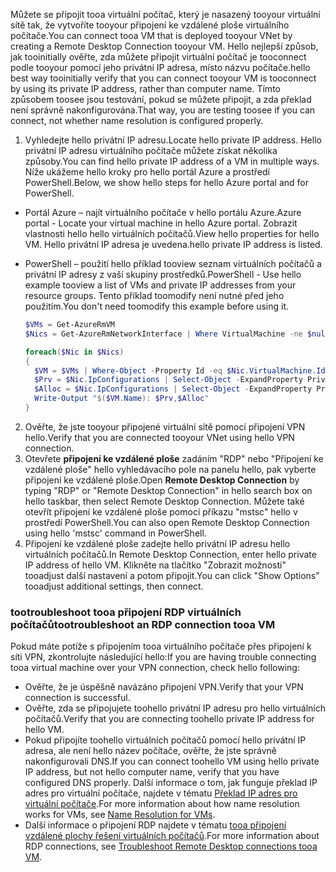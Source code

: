<span data-ttu-id="3d012-101">Můžete se připojit tooa virtuální počítač, který je nasazený tooyour virtuální sítě tak, že vytvoříte tooyour připojení ke vzdálené ploše virtuálního počítače.</span><span class="sxs-lookup"><span data-stu-id="3d012-101">You can connect tooa VM that is deployed tooyour VNet by creating a Remote Desktop Connection tooyour VM.</span></span> <span data-ttu-id="3d012-102">Hello nejlepší způsob, jak tooinitially ověřte, zda můžete připojit virtuální počítač je tooconnect podle tooyour pomocí jeho privátní IP adresa, místo názvu počítače.</span><span class="sxs-lookup"><span data-stu-id="3d012-102">hello best way tooinitially verify that you can connect tooyour VM is tooconnect by using its private IP address, rather than computer name.</span></span> <span data-ttu-id="3d012-103">Tímto způsobem toosee jsou testování, pokud se můžete připojit, a zda překlad není správně nakonfigurována.</span><span class="sxs-lookup"><span data-stu-id="3d012-103">That way, you are testing toosee if you can connect, not whether name resolution is configured properly.</span></span>

1. <span data-ttu-id="3d012-104">Vyhledejte hello privátní IP adresu.</span><span class="sxs-lookup"><span data-stu-id="3d012-104">Locate hello private IP address.</span></span> <span data-ttu-id="3d012-105">Hello privátní IP adresu virtuálního počítače můžete získat několika způsoby.</span><span class="sxs-lookup"><span data-stu-id="3d012-105">You can find hello private IP address of a VM in multiple ways.</span></span> <span data-ttu-id="3d012-106">Níže ukážeme hello kroky pro hello portál Azure a prostředí PowerShell.</span><span class="sxs-lookup"><span data-stu-id="3d012-106">Below, we show hello steps for hello Azure portal and for PowerShell.</span></span>

  - <span data-ttu-id="3d012-107">Portál Azure – najít virtuálního počítače v hello portálu Azure.</span><span class="sxs-lookup"><span data-stu-id="3d012-107">Azure portal - Locate your virtual machine in hello Azure portal.</span></span> <span data-ttu-id="3d012-108">Zobrazit vlastnosti hello hello virtuálních počítačů.</span><span class="sxs-lookup"><span data-stu-id="3d012-108">View hello properties for hello VM.</span></span> <span data-ttu-id="3d012-109">Hello privátní IP adresa je uvedena.</span><span class="sxs-lookup"><span data-stu-id="3d012-109">hello private IP address is listed.</span></span>

  - <span data-ttu-id="3d012-110">PowerShell – použití hello příklad tooview seznam virtuálních počítačů a privátní IP adresy z vaší skupiny prostředků.</span><span class="sxs-lookup"><span data-stu-id="3d012-110">PowerShell - Use hello example tooview a list of VMs and private IP addresses from your resource groups.</span></span> <span data-ttu-id="3d012-111">Tento příklad toomodify není nutné před jeho použitím.</span><span class="sxs-lookup"><span data-stu-id="3d012-111">You don't need toomodify this example before using it.</span></span>

    ```powershell
    $VMs = Get-AzureRmVM
    $Nics = Get-AzureRmNetworkInterface | Where VirtualMachine -ne $null

    foreach($Nic in $Nics)
    {
      $VM = $VMs | Where-Object -Property Id -eq $Nic.VirtualMachine.Id
      $Prv = $Nic.IpConfigurations | Select-Object -ExpandProperty PrivateIpAddress
      $Alloc = $Nic.IpConfigurations | Select-Object -ExpandProperty PrivateIpAllocationMethod
      Write-Output "$($VM.Name): $Prv,$Alloc"
    }
    ```

2. <span data-ttu-id="3d012-112">Ověřte, že jste tooyour připojené virtuální sítě pomocí připojení VPN hello.</span><span class="sxs-lookup"><span data-stu-id="3d012-112">Verify that you are connected tooyour VNet using hello VPN connection.</span></span>
3. <span data-ttu-id="3d012-113">Otevřete **připojení ke vzdálené ploše** zadáním "RDP" nebo "Připojení ke vzdálené ploše" hello vyhledávacího pole na panelu hello, pak vyberte připojení ke vzdálené ploše.</span><span class="sxs-lookup"><span data-stu-id="3d012-113">Open **Remote Desktop Connection** by typing "RDP" or "Remote Desktop Connection" in hello search box on hello taskbar, then select Remote Desktop Connection.</span></span> <span data-ttu-id="3d012-114">Můžete také otevřít připojení ke vzdálené ploše pomocí příkazu "mstsc" hello v prostředí PowerShell.</span><span class="sxs-lookup"><span data-stu-id="3d012-114">You can also open Remote Desktop Connection using hello 'mstsc' command in PowerShell.</span></span> 
4. <span data-ttu-id="3d012-115">Připojení ke vzdálené ploše zadejte hello privátní IP adresu hello virtuálních počítačů.</span><span class="sxs-lookup"><span data-stu-id="3d012-115">In Remote Desktop Connection, enter hello private IP address of hello VM.</span></span> <span data-ttu-id="3d012-116">Klikněte na tlačítko "Zobrazit možnosti" tooadjust další nastavení a potom připojit.</span><span class="sxs-lookup"><span data-stu-id="3d012-116">You can click "Show Options" tooadjust additional settings, then connect.</span></span>

### <a name="tootroubleshoot-an-rdp-connection-tooa-vm"></a><span data-ttu-id="3d012-117">tootroubleshoot tooa připojení RDP virtuálních počítačů</span><span class="sxs-lookup"><span data-stu-id="3d012-117">tootroubleshoot an RDP connection tooa VM</span></span>

<span data-ttu-id="3d012-118">Pokud máte potíže s připojením tooa virtuálního počítače přes připojení k síti VPN, zkontrolujte následující hello:</span><span class="sxs-lookup"><span data-stu-id="3d012-118">If you are having trouble connecting tooa virtual machine over your VPN connection, check hello following:</span></span>

- <span data-ttu-id="3d012-119">Ověřte, že je úspěšně navázáno připojení VPN.</span><span class="sxs-lookup"><span data-stu-id="3d012-119">Verify that your VPN connection is successful.</span></span>
- <span data-ttu-id="3d012-120">Ověřte, zda se připojujete toohello privátní IP adresu pro hello virtuálních počítačů.</span><span class="sxs-lookup"><span data-stu-id="3d012-120">Verify that you are connecting toohello private IP address for hello VM.</span></span>
- <span data-ttu-id="3d012-121">Pokud připojíte toohello virtuálních počítačů pomocí hello privátní IP adresa, ale není hello název počítače, ověřte, že jste správně nakonfigurovali DNS.</span><span class="sxs-lookup"><span data-stu-id="3d012-121">If you can connect toohello VM using hello private IP address, but not hello computer name, verify that you have configured DNS properly.</span></span> <span data-ttu-id="3d012-122">Další informace o tom, jak funguje překlad IP adres pro virtuální počítače, najdete v tématu [Překlad IP adres pro virtuální počítače](../articles/virtual-network/virtual-networks-name-resolution-for-vms-and-role-instances.md).</span><span class="sxs-lookup"><span data-stu-id="3d012-122">For more information about how name resolution works for VMs, see [Name Resolution for VMs](../articles/virtual-network/virtual-networks-name-resolution-for-vms-and-role-instances.md).</span></span>
- <span data-ttu-id="3d012-123">Další informace o připojení RDP najdete v tématu [tooa připojení vzdálené plochy řešení virtuálních počítačů](../articles/virtual-machines/windows/troubleshoot-rdp-connection.md).</span><span class="sxs-lookup"><span data-stu-id="3d012-123">For more information about RDP connections, see [Troubleshoot Remote Desktop connections tooa VM](../articles/virtual-machines/windows/troubleshoot-rdp-connection.md).</span></span>
